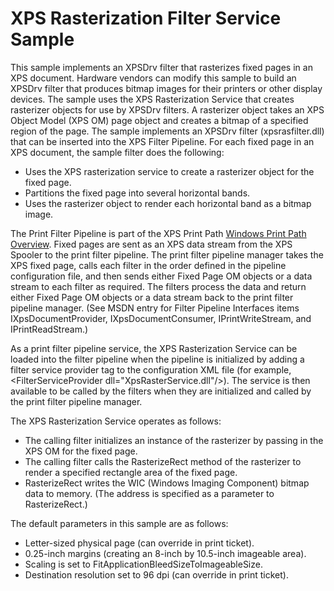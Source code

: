 XPS Rasterization Filter Service Sample
=======================================

This sample implements an XPSDrv filter that rasterizes fixed pages in an XPS document. Hardware vendors can modify this sample to build an XPSDrv filter that produces bitmap images for their printers or other display devices. The sample uses the XPS Rasterization Service that creates rasterizer objects for use by XPSDrv filters. A rasterizer object takes an XPS Object Model (XPS OM) page object and creates a bitmap of a specified region of the page. The sample implements an XPSDrv filter (xpsrasfilter.dll) that can be inserted into the XPS Filter Pipeline. For each fixed page in an XPS document, the sample filter does the following:

-   Uses the XPS rasterization service to create a rasterizer object for the fixed page.
-   Partitions the fixed page into several horizontal bands.
-   Uses the rasterizer object to render each horizontal band as a bitmap image.

The Print Filter Pipeline is part of the XPS Print Path [Windows Print Path Overview](print.windows_print_path_overview). Fixed pages are sent as an XPS data stream from the XPS Spooler to the print filter pipeline. The print filter pipeline manager takes the XPS fixed page, calls each filter in the order defined in the pipeline configuration file, and then sends either Fixed Page OM objects or a data stream to each filter as required. The filters process the data and return either Fixed Page OM objects or a data stream back to the print filter pipeline manager. (See MSDN entry for Filter Pipeline Interfaces items IXpsDocumentProvider, IXpsDocumentConsumer, IPrintWriteStream, and IPrintReadStream.)

As a print filter pipeline service, the XPS Rasterization Service can be loaded into the filter pipeline when the pipeline is initialized by adding a filter service provider tag to the configuration XML file (for example, \<FilterServiceProvider dll="XpsRasterService.dll"/\>). The service is then available to be called by the filters when they are initialized and called by the print filter pipeline manager.

The XPS Rasterization Service operates as follows:

-   The calling filter initializes an instance of the rasterizer by passing in the XPS OM for the fixed page.
-   The calling filter calls the RasterizeRect method of the rasterizer to render a specified rectangle area of the fixed page.
-   RasterizeRect writes the WIC (Windows Imaging Component) bitmap data to memory. (The address is specified as a parameter to RasterizeRect.)

The default parameters in this sample are as follows:

-   Letter-sized physical page (can override in print ticket).
-   0.25-inch margins (creating an 8-inch by 10.5-inch imageable area).
-   Scaling is set to FitApplicationBleedSizeToImageableSize.
-   Destination resolution set to 96 dpi (can override in print ticket).

